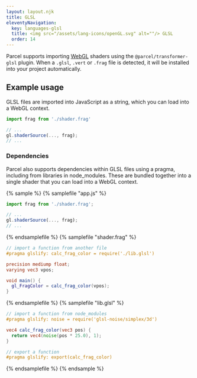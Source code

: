 ```yaml
---
layout: layout.njk
title: GLSL
eleventyNavigation:
  key: languages-glsl
  title: <img src="/assets/lang-icons/openGL.svg" alt=""/> GLSL
  order: 14
---
```


Parcel supports importing [WebGL](https://developer.mozilla.org/en-US/docs/Web/API/WebGL_API) shaders using the `@parcel/transformer-glsl` plugin. When a `.glsl`, `.vert` or `.frag` file is detected, it will be installed into your project automatically.

## Example usage

GLSL files are imported into JavaScript as a string, which you can load into a WebGL context.

```js
import frag from './shader.frag'

// ...
gl.shaderSource(..., frag);
// ...
```

### Dependencies

Parcel also supports dependencies within GLSL files using a pragma, including from libraries in node_modules. These are bundled together into a single shader that you can load into a WebGL context.

{% sample %}
{% samplefile "app.js" %}

```js
import frag from './shader.frag';

// ...
gl.shaderSource(..., frag);
// ...
```

{% endsamplefile %}
{% samplefile "shader.frag" %}

```glsl
// import a function from another file
#pragma glslify: calc_frag_color = require('./lib.glsl')

precision mediump float;
varying vec3 vpos;

void main() {
  gl_FragColor = calc_frag_color(vpos);
}
```

{% endsamplefile %}
{% samplefile "lib.glsl" %}

```glsl
// import a function from node_modules
#pragma glslify: noise = require('glsl-noise/simplex/3d')

vec4 calc_frag_color(vec3 pos) {
  return vec4(noise(pos * 25.0), 1);
}

// export a function
#pragma glslify: export(calc_frag_color)

```

{% endsamplefile %}
{% endsample %}
